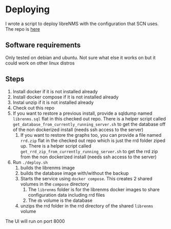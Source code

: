 # Deploying
I wrote a script to deploy libreNMS with the configuration that SCN uses. The repo is [here](https://github.com/abacef/scn-librenms-deploy-script/tree/main)

## Software requirements
Only tested on debian and ubuntu. Not sure what else it works on but it could work on other linux distros


## Steps
1. Install docker if it is not installed already
1. Install docker compose if it is not installed already
1. Instal unzip if it is not installed already
1. Check out this repo
1. If you want to restore a previous install, provide a sqldump named `librenms.sql` flat in this checked out repo. There is a helper script called `get_database_from_currently_running_server.sh` to get the database off of the non dockerized install (needs ssh access to the server)
   1. If you want to restore the graphs too, you can provide a file named `rrd.zip` flat in the checked out repo which is just the rrd folder ziped up.  There is a helper script called `get_rrd_zip_from_currently_running_server.sh` to get the rrd zip from the non dockerized install (needs ssh access to the server)
1. Run `./deploy.sh`
   1. builds the librenms image
   1. builds the database image with/without the backup
   1. Starts the service using `docker compose`. This creates 2 shared volumes in the `compose` directory
      1. The `librenms` folder is for the librenms docker images to share configuration data including rrd files
      1. The `db` volume is the database
   1. unzips the rrd folder in the rrd directory of the shared `librenms` volume

The UI will run on port 8000

